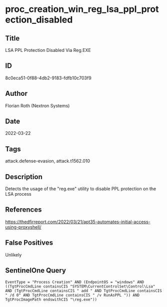 # proc_creation_win_reg_lsa_ppl_protection_disabled

## Title
LSA PPL Protection Disabled Via Reg.EXE

## ID
8c0eca51-0f88-4db2-9183-fdfb10c703f9

## Author
Florian Roth (Nextron Systems)

## Date
2022-03-22

## Tags
attack.defense-evasion, attack.t1562.010

## Description
Detects the usage of the "reg.exe" utility to disable PPL protection on the LSA process

## References
https://thedfirreport.com/2022/03/21/apt35-automates-initial-access-using-proxyshell/

## False Positives
Unlikely

## SentinelOne Query
```
EventType = "Process Creation" AND (EndpointOS = "windows" AND ((TgtProcCmdLine containsCIS "SYSTEM\CurrentControlSet\Control\Lsa" AND (TgtProcCmdLine containsCIS " add " AND TgtProcCmdLine containsCIS " /d 0" AND TgtProcCmdLine containsCIS " /v RunAsPPL ")) AND TgtProcImagePath endswithCIS "\reg.exe"))

```